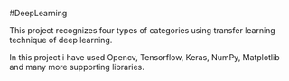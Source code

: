 #DeepLearning

This project recognizes four types of categories using transfer learning technique of deep learning.

In this project i have used Opencv, Tensorflow, Keras, NumPy, Matplotlib and many more supporting libraries.
